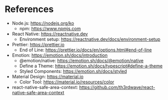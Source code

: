 # References

- Node.js: https://nodejs.org/ko
  - npm: https://www.npmjs.com
- React Native: https://reactnative.dev
  - Environment setup: https://reactnative.dev/docs/environment-setup
- Prettier: https://prettier.io
  - End of Line: https://prettier.io/docs/en/options.html#end-of-line
- Emotion: https://emotion.sh/docs/introduction
  - @emotion/native: https://emotion.sh/docs/@emotion/native
  - Define a Theme: https://emotion.sh/docs/typescript#define-a-theme
  - Styled Components: https://emotion.sh/docs/styled
- Material Design: https://material.io
  - Color Tool: https://material.io/resources/color
- react-native-safe-area-context: https://github.com/th3rdwave/react-native-safe-area-context
